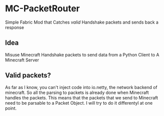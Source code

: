 # MC-PacketRouter
Simple Fabric Mod that Catches *valid* Handshake packets and sends back a response

## Idea
Misuse Minecraft Handshake packets to send data from a Python Client to A Minecraft Server

## Valid packets?
As far as I know, you can't inject code into io.netty, the network backend of minecraft. So all the parsing to packets is already done when Minecraft handles the packets. This means that the packets that we send to Minecraft need to be parsable to a Packet Object.
I will try to do it differentyl at one point.